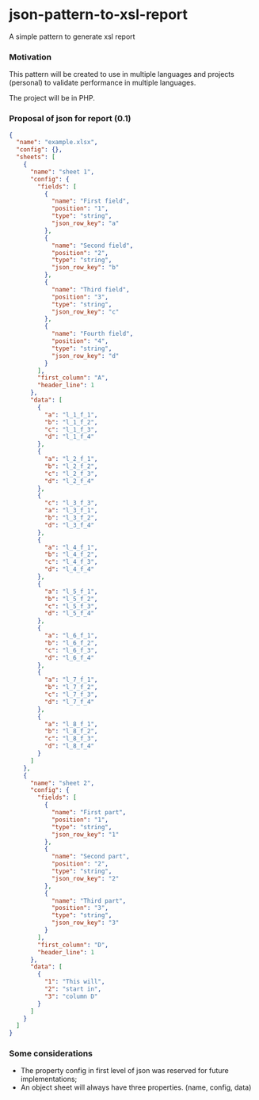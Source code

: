 # json-pattern-to-xsl-report
A simple pattern to generate xsl report

### Motivation
This pattern will be created to use in multiple languages and projects (personal) 
to validate performance in multiple languages. 

The project will be in PHP.

### Proposal of json for report (0.1)
```json
{
  "name": "example.xlsx",
  "config": {},
  "sheets": [
    {
      "name": "sheet 1",
      "config": {
        "fields": [
          {
            "name": "First field",
            "position": "1",
            "type": "string",
            "json_row_key": "a"
          },
          {
            "name": "Second field",
            "position": "2",
            "type": "string",
            "json_row_key": "b"
          },
          {
            "name": "Third field",
            "position": "3",
            "type": "string",
            "json_row_key": "c"
          },
          {
            "name": "Fourth field",
            "position": "4",
            "type": "string",
            "json_row_key": "d"
          }
        ],
        "first_column": "A",
        "header_line": 1
      },
      "data": [
        {
          "a": "l_1_f_1", 
          "b": "l_1_f_2", 
          "c": "l_1_f_3", 
          "d": "l_1_f_4"
        },
        {
          "a": "l_2_f_1", 
          "b": "l_2_f_2", 
          "c": "l_2_f_3", 
          "d": "l_2_f_4"
        },
        {
          "c": "l_3_f_3", 
          "a": "l_3_f_1", 
          "b": "l_3_f_2", 
          "d": "l_3_f_4"
        },
        {
          "a": "l_4_f_1", 
          "b": "l_4_f_2", 
          "c": "l_4_f_3", 
          "d": "l_4_f_4"
        },
        {
          "a": "l_5_f_1", 
          "b": "l_5_f_2", 
          "c": "l_5_f_3", 
          "d": "l_5_f_4"
        },
        {
          "a": "l_6_f_1", 
          "b": "l_6_f_2", 
          "c": "l_6_f_3", 
          "d": "l_6_f_4"
        },
        {
          "a": "l_7_f_1", 
          "b": "l_7_f_2", 
          "c": "l_7_f_3", 
          "d": "l_7_f_4"
        },
        {
          "a": "l_8_f_1", 
          "b": "l_8_f_2", 
          "c": "l_8_f_3", 
          "d": "l_8_f_4"
        }
      ]
    },
    {
      "name": "sheet 2",
      "config": {
        "fields": [
          {
            "name": "First part",
            "position": "1",
            "type": "string",
            "json_row_key": "1"
          },
          {
            "name": "Second part",
            "position": "2",
            "type": "string",
            "json_row_key": "2"
          },
          {
            "name": "Third part",
            "position": "3",
            "type": "string",
            "json_row_key": "3"
          }
        ],
        "first_column": "D",
        "header_line": 1
      },
      "data": [
        {
          "1": "This will", 
          "2": "start in", 
          "3": "column D"
        }
      ]
    }
  ]
}
```

### Some considerations

- The property config in first level of json was reserved for future implementations;
- An object sheet will always have three properties. (name, config, data)

